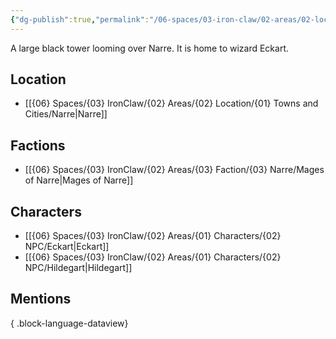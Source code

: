 ```yaml
---
{"dg-publish":true,"permalink":"/06-spaces/03-iron-claw/02-areas/02-location/01-towns-and-cities/01-landmarks/02-narre/wizard-tower/","title":"Wizard Tower"}
---
```



A large black tower looming over Narre. It is home to wizard Eckart.

## Location

- [[{06} Spaces/{03} IronClaw/{02} Areas/{02} Location/{01} Towns and Cities/Narre\|Narre]]

## Factions

- [[{06} Spaces/{03} IronClaw/{02} Areas/{03} Faction/{03} Narre/Mages of Narre\|Mages of Narre]]

## Characters

- [[{06} Spaces/{03} IronClaw/{02} Areas/{01} Characters/{02} NPC/Eckart\|Eckart]]
- [[{06} Spaces/{03} IronClaw/{02} Areas/{01} Characters/{02} NPC/Hildegart\|Hildegart]]

## Mentions


{ .block-language-dataview}
